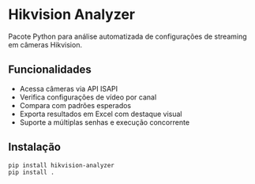 # Hikvision Analyzer

Pacote Python para análise automatizada de configurações de streaming em câmeras Hikvision.

## Funcionalidades

- Acessa câmeras via API ISAPI
- Verifica configurações de vídeo por canal
- Compara com padrões esperados
- Exporta resultados em Excel com destaque visual
- Suporte a múltiplas senhas e execução concorrente

## Instalação

```bash
pip install hikvision-analyzer
pip install .